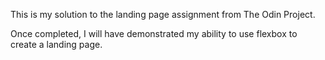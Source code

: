 This is my solution to the landing page assignment from The Odin Project.

Once completed, I will have demonstrated my ability to use flexbox to create a landing page.